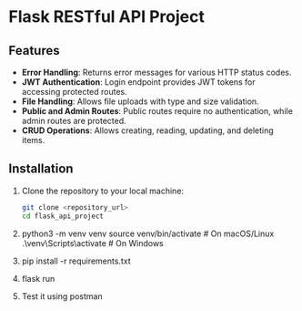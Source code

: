 # Flask RESTful API Project

## Features
- **Error Handling**: Returns  error messages for various HTTP status codes.
- **JWT Authentication**: Login endpoint provides JWT tokens for accessing protected routes.
- **File Handling**: Allows file uploads with type and size validation.
- **Public and Admin Routes**: Public routes require no authentication, while admin routes are protected.
- **CRUD Operations**: Allows creating, reading, updating, and deleting items.

## Installation

1. Clone the repository to your local machine:
   ```bash
   git clone <repository_url>
   cd flask_api_project
2. python3 -m venv venv
source venv/bin/activate  # On macOS/Linux
.\venv\Scripts\activate    # On Windows

3. pip install -r requirements.txt

4. flask run

5. Test it using postman

